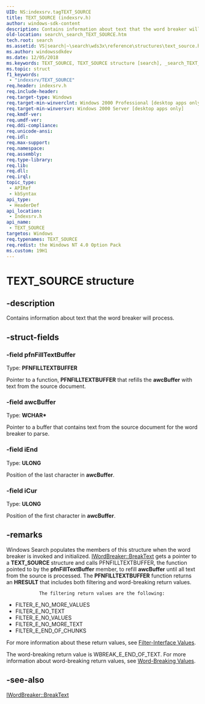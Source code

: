 ```yaml
---
UID: NS:indexsrv.tagTEXT_SOURCE
title: TEXT_SOURCE (indexsrv.h)
author: windows-sdk-content
description: Contains information about text that the word breaker will process.
old-location: search\_search_TEXT_SOURCE.htm
tech.root: search
ms.assetid: VS|search|~\search\wds3x\reference\structures\text_source.htm
ms.author: windowssdkdev
ms.date: 12/05/2018
ms.keywords: TEXT_SOURCE, TEXT_SOURCE structure [search], _search_TEXT_SOURCE, indexsrv/TEXT_SOURCE, search._search_TEXT_SOURCE, tagTEXT_SOURCE
ms.topic: struct
f1_keywords: 
 - "indexsrv/TEXT_SOURCE"
req.header: indexsrv.h
req.include-header: 
req.target-type: Windows
req.target-min-winverclnt: Windows 2000 Professional [desktop apps only]
req.target-min-winversvr: Windows 2000 Server [desktop apps only]
req.kmdf-ver: 
req.umdf-ver: 
req.ddi-compliance: 
req.unicode-ansi: 
req.idl: 
req.max-support: 
req.namespace: 
req.assembly: 
req.type-library: 
req.lib: 
req.dll: 
req.irql: 
topic_type:
 - APIRef
 - kbSyntax
api_type:
 - HeaderDef
api_location:
 - Indexsrv.h
api_name:
 - TEXT_SOURCE
targetos: Windows
req.typenames: TEXT_SOURCE
req.redist: the Windows NT 4.0 Option Pack
ms.custom: 19H1
---
```


# TEXT_SOURCE structure


## -description


Contains information about text that the word breaker will process.


## -struct-fields




### -field pfnFillTextBuffer

Type: <b>PFNFILLTEXTBUFFER</b>

Pointer to a function, <b>PFNFILLTEXTBUFFER</b> that refills the <b>awcBuffer</b> with text from the source document.


### -field awcBuffer

Type: <b>WCHAR*</b>

Pointer to a buffer that contains text from the source document for the word breaker to parse.


### -field iEnd

Type: <b>ULONG</b>

Position of the last character in <b>awcBuffer</b>.


### -field iCur

Type: <b>ULONG</b>

Position of the first character in <b>awcBuffer</b>.


## -remarks



Windows Search populates the members of this structure when the word breaker is invoked and initialized. <a href="https://docs.microsoft.com/windows/desktop/api/indexsrv/nf-indexsrv-iwordbreaker-breaktext">IWordBreaker::BreakText</a> gets a pointer to a <b>TEXT_SOURCE</b> structure and calls PFNFILLTEXTBUFFER, the function pointed to by the <b>pfnFillTextBuffer</b> member, to refill <b>awcBuffer</b> until all text from the source is processed. The <b>PFNFILLTEXTBUFFER</b> function returns an <b>HRESULT</b> that includes both filtering and word-breaking return values.

 
                The filtering return values are the following:

<ul>
<li>FILTER_E_NO_MORE_VALUES</li>
<li>FILTER_E_NO_TEXT</li>
<li>FILTER_E_NO_VALUES</li>
<li>FILTER_E_NO_MORE_TEXT</li>
<li>FILTER_E_END_OF_CHUNKS</li>
</ul>
For more information about these return values, see <a href="https://docs.microsoft.com/previous-versions/windows/desktop/indexsrv/filter-interface-values">Filter-Interface Values</a>.

The word-breaking return value is WBREAK_E_END_OF_TEXT. For more information about word-breaking return values, see <a href="https://docs.microsoft.com/previous-versions/windows/desktop/indexsrv/word-breaking-values">Word-Breaking Values</a>.




## -see-also




<a href="https://docs.microsoft.com/windows/desktop/api/indexsrv/nf-indexsrv-iwordbreaker-breaktext">IWordBreaker::BreakText</a>
 

 

